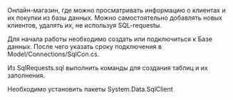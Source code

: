 Онлайн-магазин, где можно просматривать информацию о клиентах и их покупки из базы данных.
Можно самостоятельно добавлять новых клиентов, удалять их, не используя SQL-requestы.

Для начала работы необходимо создать или подключиться к Базе данных.
После чего указать сроку подключения в Model/Connections/SqlCon.cs.

Из SqlRequests.sql выполнить команды для создания таблиц и их заполнения.

Необходимо установить пакеты System.Data.SqlClient